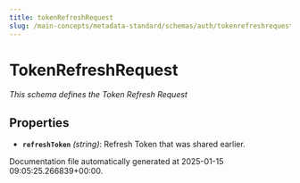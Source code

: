 ```yaml
---
title: tokenRefreshRequest
slug: /main-concepts/metadata-standard/schemas/auth/tokenrefreshrequest
---
```


# TokenRefreshRequest

*This schema defines the Token Refresh Request*

## Properties

- **`refreshToken`** *(string)*: Refresh Token that was shared earlier.


Documentation file automatically generated at 2025-01-15 09:05:25.266839+00:00.
